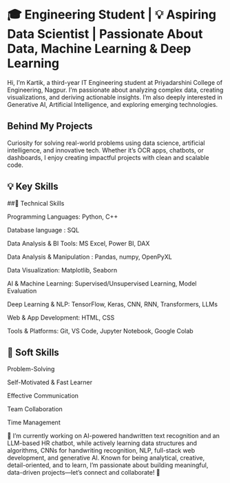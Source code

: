# 🎓 Engineering Student | 💡 Aspiring Data Scientist | Passionate About Data, Machine Learning & Deep Learning
Hi, I’m Kartik, a third-year IT Engineering student at Priyadarshini College of Engineering, Nagpur.
I’m passionate about analyzing complex data, creating visualizations, and deriving actionable insights. I’m also deeply interested in Generative AI, Artificial Intelligence, and exploring emerging technologies.

## Behind My Projects
Curiosity for solving real-world problems using data science, artificial intelligence, and innovative tech. Whether it’s OCR apps, chatbots, or dashboards, I enjoy creating impactful projects with clean and scalable code.

## 💡 Key Skills
##🧠 Technical Skills

Programming Languages: Python, C++ 

Database language : SQL

Data Analysis & BI Tools: MS Excel, Power BI, DAX

Data Analysis & Manipulation : Pandas, numpy, OpenPyXL 

Data Visualization: Matplotlib, Seaborn

AI & Machine Learning: Supervised/Unsupervised Learning, Model Evaluation

Deep Learning & NLP: TensorFlow, Keras, CNN, RNN, Transformers, LLMs

Web & App Development: HTML, CSS

Tools & Platforms: Git, VS Code, Jupyter Notebook, Google Colab


## 🤝 Soft Skills
Problem-Solving

Self-Motivated & Fast Learner

Effective Communication

Team Collaboration

Time Management 

 🌱 I’m currently working on AI-powered handwritten text recognition and an LLM-based HR chatbot, while actively learning data structures and algorithms, CNNs for handwriting recognition, NLP, full-stack web development, and generative AI. Known for being analytical, creative, detail-oriented, and to learn, I’m passionate about building meaningful, data-driven projects—let’s connect and collaborate! 🚀



